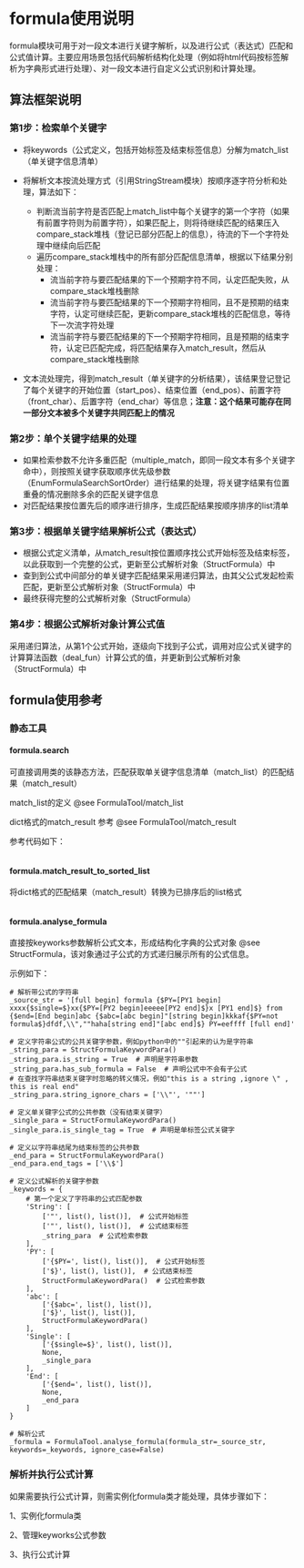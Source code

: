 # formula使用说明

formula模块可用于对一段文本进行关键字解析，以及进行公式（表达式）匹配和公式值计算。主要应用场景包括代码解析结构化处理（例如将html代码按标签解析为字典形式进行处理）、对一段文本进行自定义公式识别和计算处理。



## 算法框架说明

### 第1步：检索单个关键字

- 将keywords（公式定义，包括开始标签及结束标签信息）分解为match_list（单关键字信息清单）
- 将解析文本按流处理方式（引用StringStream模块）按顺序逐字符分析和处理，算法如下：
  - 判断流当前字符是否匹配上match_list中每个关键字的第一个字符（如果有前置字符则为前置字符），如果匹配上，则将待继续匹配的结果压入compare_stack堆栈（登记已部分匹配上的信息），待流的下一个字符处理中继续向后匹配
  - 遍历compare_stack堆栈中的所有部分匹配信息清单，根据以下结果分别处理：
    - 流当前字符与要匹配结果的下一个预期字符不同，认定匹配失败，从compare_stack堆栈删除
    - 流当前字符与要匹配结果的下一个预期字符相同，且不是预期的结束字符，认定可继续匹配，更新compare_stack堆栈的匹配信息，等待下一次流字符处理
    - 流当前字符与要匹配结果的下一个预期字符相同，且是预期的结束字符，认定已匹配完成，将匹配结果存入match_result，然后从compare_stack堆栈删除

- 文本流处理完，得到match_result（单关键字的分析结果），该结果登记登记了每个关键字的开始位置（start_pos）、结束位置（end_pos）、前置字符（front_char）、后置字符（end_char）等信息；**注意：这个结果可能存在同一部分文本被多个关键字共同匹配上的情况**

### 第2步：单个关键字结果的处理

- 如果检索参数不允许多重匹配（multiple_match，即同一段文本有多个关键字命中），则按照关键字获取顺序优先级参数（EnumFormulaSearchSortOrder）进行结果的处理，将关键字结果有位置重叠的情况删除多余的匹配关键字信息
- 对匹配结果按位置先后的顺序进行排序，生成匹配结果按顺序排序的list清单

### 第3步：根据单关键字结果解析公式（表达式）

- 根据公式定义清单，从match_result按位置顺序找公式开始标签及结束标签，以此获取到一个完整的公式，更新至公式解析对象（StructFormula）中
- 查到到公式中间部分的单关键字匹配结果采用递归算法，由其父公式发起检索匹配，更新至公式解析对象（StructFormula）中
- 最终获得完整的公式解析对象（StructFormula）

### 第4步：根据公式解析对象计算公式值

采用递归算法，从第1个公式开始，逐级向下找到子公式，调用对应公式关键字的计算算法函数（deal_fun）计算公式的值，并更新到公式解析对象（StructFormula）中



## formula使用参考

### 静态工具

#### formula.search 

可直接调用类的该静态方法，匹配获取单关键字信息清单（match_list）的匹配结果（match_result）

match_list的定义 @see FormulaTool/match_list

dict格式的match_result  参考 @see FormulaTool/match_result

参考代码如下：

```

```



#### formula.match_result_to_sorted_list

将dict格式的匹配结果（match_result）转换为已排序后的list格式

```

```



#### formula.analyse_formula

直接按keyworks参数解析公式文本，形成结构化字典的公式对象 @see StructFormula，该对象通过子公式的方式递归展示所有的公式信息。

示例如下：

```
# 解析带公式的字符串
_source_str = '[full begin] formula {$PY=[PY1 begin] xxxx{$single=$}xx{$PY=[PY2 begin]eeeee[PY2 end]$}x [PY1 end]$} from {$end=[End begin]abc {$abc=[abc begin]"[string begin]kkkaf{$PY=not formula$}dfdf,\\",""haha[string end]"[abc end]$} PY=eeffff [full end]'

# 定义字符串公式的公共关键字参数，例如python中的""引起来的认为是字符串
_string_para = StructFormulaKeywordPara()
_string_para.is_string = True  # 声明是字符串参数
_string_para.has_sub_formula = False  # 声明公式中不会有子公式
# 在查找字符串结束关键字时忽略的转义情况，例如"this is a string ,ignore \" , this is real end"
_string_para.string_ignore_chars = ['\\"', '""']

# 定义单关键字公式的公共参数（没有结束关键字）
_single_para = StructFormulaKeywordPara()
_single_para.is_single_tag = True  # 声明是单标签公式关键字

# 定义以字符串结尾为结束标签的公共参数
_end_para = StructFormulaKeywordPara()
_end_para.end_tags = ['\\$']

# 定义公式解析的关键字参数
_keywords = {
	# 第一个定义了字符串的公式匹配参数
	'String': [
		['"', list(), list()],  # 公式开始标签
		['"', list(), list()],  # 公式结束标签
		_string_para  # 公式检索参数
	],
	'PY': [
		['{$PY=', list(), list()],  # 公式开始标签
		['$}', list(), list()],  # 公式结束标签
		StructFormulaKeywordPara()  # 公式检索参数
	],
	'abc': [
		['{$abc=', list(), list()],
		['$}', list(), list()],
		StructFormulaKeywordPara()
	],
	'Single': [
		['{$single=$}', list(), list()],
		None,
		_single_para
	],
	'End': [
		['{$end=', list(), list()],
		None,
		_end_para
	]
}

# 解析公式
_formula = FormulaTool.analyse_formula(formula_str=_source_str, keywords=_keywords, ignore_case=False)

```



### 解析并执行公式计算

如果需要执行公式计算，则需实例化formula类才能处理，具体步骤如下：

1、实例化formula类



2、管理keyworks公式参数



3、执行公式计算







